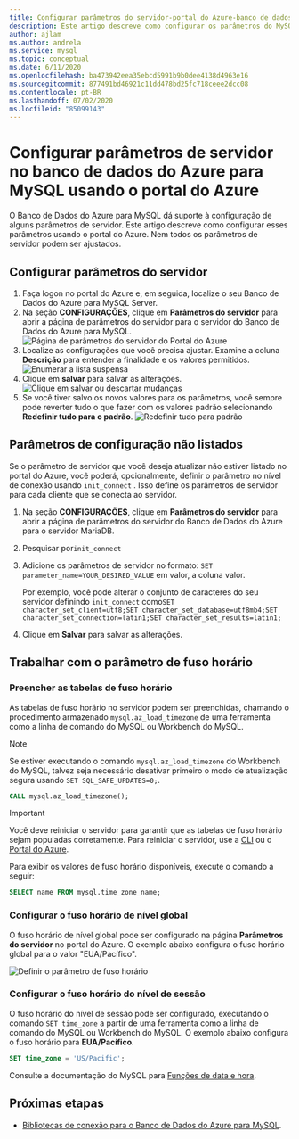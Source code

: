 ```yaml
---
title: Configurar parâmetros do servidor-portal do Azure-banco de dados do Azure para MySQL
description: Este artigo descreve como configurar os parâmetros do MySQL Server no Banco de Dados do Azure para MySQL usando o portal do Azure.
author: ajlam
ms.author: andrela
ms.service: mysql
ms.topic: conceptual
ms.date: 6/11/2020
ms.openlocfilehash: ba473942eea35ebcd5991b9b0dee4138d4963e16
ms.sourcegitcommit: 877491bd46921c11dd478bd25fc718ceee2dcc08
ms.contentlocale: pt-BR
ms.lasthandoff: 07/02/2020
ms.locfileid: "85099143"
---
```

# <a name="configure-server-parameters-in-azure-database-for-mysql-using-the-azure-portal"></a>Configurar parâmetros de servidor no banco de dados do Azure para MySQL usando o portal do Azure

O Banco de Dados do Azure para MySQL dá suporte à configuração de alguns parâmetros de servidor. Este artigo descreve como configurar esses parâmetros usando o portal do Azure. Nem todos os parâmetros de servidor podem ser ajustados.

## <a name="configure-server-parameters"></a>Configurar parâmetros do servidor

1. Faça logon no portal do Azure e, em seguida, localize o seu Banco de Dados do Azure para MySQL Server.
2. Na seção **CONFIGURAÇÕES**, clique em **Parâmetros do servidor** para abrir a página de parâmetros do servidor para o servidor do Banco de Dados do Azure para MySQL.
![Página de parâmetros do servidor do Portal do Azure](./media/howto-server-parameters/auzre-portal-server-parameters.png)
3. Localize as configurações que você precisa ajustar. Examine a coluna **Descrição** para entender a finalidade e os valores permitidos.
![Enumerar a lista suspensa](./media/howto-server-parameters/3-toggle_parameter.png)
4. Clique em **salvar** para salvar as alterações.
![Clique em salvar ou descartar mudanças](./media/howto-server-parameters/4-save_parameters.png)
5. Se você tiver salvo os novos valores para os parâmetros, você sempre pode reverter tudo o que fazer com os valores padrão selecionando **Redefinir tudo para o padrão**.
![Redefinir tudo para padrão](./media/howto-server-parameters/5-reset_parameters.png)

## <a name="setting-parameters-not-listed"></a>Parâmetros de configuração não listados

Se o parâmetro de servidor que você deseja atualizar não estiver listado no portal do Azure, você poderá, opcionalmente, definir o parâmetro no nível de conexão usando `init_connect` . Isso define os parâmetros de servidor para cada cliente que se conecta ao servidor. 

1. Na seção **CONFIGURAÇÕES**, clique em **Parâmetros do servidor** para abrir a página de parâmetros do servidor do Banco de Dados do Azure para o servidor MariaDB.
2. Pesquisar por`init_connect`
3. Adicione os parâmetros de servidor no formato: `SET parameter_name=YOUR_DESIRED_VALUE` em valor, a coluna valor.

    Por exemplo, você pode alterar o conjunto de caracteres do seu servidor definindo `init_connect` como`SET character_set_client=utf8;SET character_set_database=utf8mb4;SET character_set_connection=latin1;SET character_set_results=latin1;`
4. Clique em **Salvar** para salvar as alterações.

## <a name="working-with-the-time-zone-parameter"></a>Trabalhar com o parâmetro de fuso horário

### <a name="populating-the-time-zone-tables"></a>Preencher as tabelas de fuso horário

As tabelas de fuso horário no servidor podem ser preenchidas, chamando o procedimento armazenado `mysql.az_load_timezone` de uma ferramenta como a linha de comando do MySQL ou Workbench do MySQL.

> [!NOTE]
> Se estiver executando o comando `mysql.az_load_timezone` do Workbench do MySQL, talvez seja necessário desativar primeiro o modo de atualização segura usando `SET SQL_SAFE_UPDATES=0;`.

```sql
CALL mysql.az_load_timezone();
```

> [!IMPORTANT]
> Você deve reiniciar o servidor para garantir que as tabelas de fuso horário sejam populadas corretamente. Para reiniciar o servidor, use a [CLI](howto-restart-server-cli.md) ou o [Portal do Azure](howto-restart-server-portal.md).

Para exibir os valores de fuso horário disponíveis, execute o comando a seguir:

```sql
SELECT name FROM mysql.time_zone_name;
```

### <a name="setting-the-global-level-time-zone"></a>Configurar o fuso horário de nível global

O fuso horário de nível global pode ser configurado na página **Parâmetros do servidor** no portal do Azure. O exemplo abaixo configura o fuso horário global para o valor "EUA/Pacífico".

![Definir o parâmetro de fuso horário](./media/howto-server-parameters/timezone.png)

### <a name="setting-the-session-level-time-zone"></a>Configurar o fuso horário do nível de sessão

O fuso horário do nível de sessão pode ser configurado, executando o comando `SET time_zone` a partir de uma ferramenta como a linha de comando do MySQL ou Workbench do MySQL. O exemplo abaixo configura o fuso horário para **EUA/Pacífico**.

```sql
SET time_zone = 'US/Pacific';
```

Consulte a documentação do MySQL para [Funções de data e hora](https://dev.mysql.com/doc/refman/5.7/en/date-and-time-functions.html#function_convert-tz).

## <a name="next-steps"></a>Próximas etapas

- [Bibliotecas de conexão para o Banco de Dados do Azure para MySQL](concepts-connection-libraries.md).
